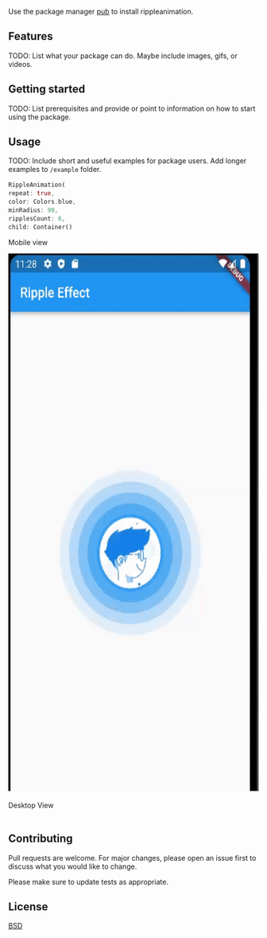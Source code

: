 <!-- 
Simple and customizable ripple animation for flutter app! Check out our preview gifs for a view of what simple ripple animation can do.
-->
Use the package manager [pub](https://pub.dev/) to install rippleanimation.

## Features

TODO: List what your package can do. Maybe include images, gifs, or videos.

## Getting started

TODO: List prerequisites and provide or point to information on how to
start using the package.

## Usage

TODO: Include short and useful examples for package users. Add longer examples
to `/example` folder.

```dart
RippleAnimation(
repeat: true,
color: Colors.blue,
minRadius: 90,
ripplesCount: 6,
child: Container()
```
Mobile view
<div class="display:inline-block">
        <img src="https://github.com/AwabSabir373/awesome_ripple_animation/blob/0fe011584e0e1effdeb24ea90a68bb0cc6251940/gif/snapshot.gif" class="display:inline-block" height="1080"/>
<br>
<br>
Desktop View
<br>
<br>
</div>


## Contributing
Pull requests are welcome. For major changes, please open an issue first to discuss what you would like to change.

Please make sure to update tests as appropriate.

## License
[BSD](https://opensource.org/licenses/BSD-3-Clause/)
